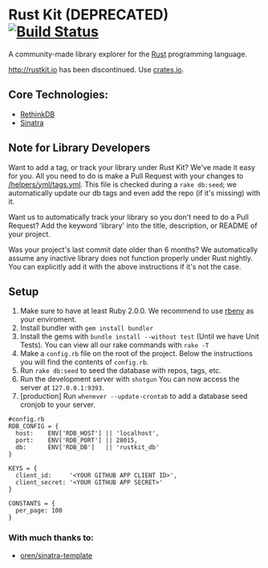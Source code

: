 Rust Kit (DEPRECATED) [![Build Status](https://travis-ci.org/rgawdzik/rustkit.svg?branch=master)](https://travis-ci.org/rgawdzik/rustkit)
=======

A community-made library explorer for the [Rust](https://github.com/rust-lang/rust) programming language. 

http://rustkit.io has been discontinued. Use [crates.io](https://crates.io/).

## Core Technologies:
 - [RethinkDB](http://rethinkdb.com/)
 - [Sinatra](http://www.sinatrarb.com/)

Note for Library Developers
-----
Want to add a tag, or track your library under Rust Kit? We've made it easy for you. All you need to do is make a Pull Request
with your changes to [/helpers/yml/tags.yml](https://github.com/rgawdzik/rustkit/blob/master/helpers/yml/tags.yml).
This file is checked during a ```rake db:seed```; we automatically update our db tags and even add the repo (if it's missing) with it.

Want us to automatically track your library so you don't need to do a Pull Request? Add the keyword 'library' into the title, description, or README of your project.

Was your project's last commit date older than 6 months? We automatically assume any inactive library does not function properly under Rust nightly. You can explicitly add it with the above instructions if it's not the case.

Setup
-----
1. Make sure to have at least Ruby 2.0.0. We recommend to use [rbenv](https://github.com/sstephenson/rbenv) as your enviroment.
2. Install bundler with ```gem install bundler```
3. Install the gems with ```bundle install --without test``` (Until we have Unit Tests). You can view all our rake commands with ```rake -T```
4. Make a ```config.rb``` file on the root of the project. Below the instructions you will find the contents of ```config.rb```.
5. Run ```rake db:seed``` to seed the database with repos, tags, etc.
6. Run the development server with ```shotgun``` You can now access the server at ```127.0.0.1:9393```.
7. [production] Run ```whenever --update-crontab``` to add a database seed cronjob to your server.

```
#config.rb
RDB_CONFIG = {
  host:    ENV['RDB_HOST'] || 'localhost',
  port:    ENV['RDB_PORT'] || 28015,
  db:      ENV['RDB_DB']   || 'rustkit_db'
}

KEYS = {
  client_id:     '<YOUR GITHUB APP CLIENT ID>',
  client_secret: '<YOUR GITHUB APP SECRET>'
}

CONSTANTS = {
  per_page: 100
}
```

### With much thanks to:

 - [oren/sinatra-template](https://github.com/oren/sinatra-template)
